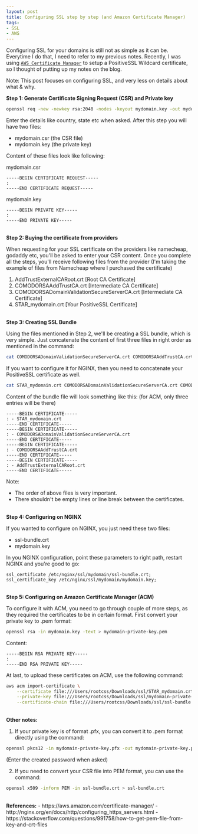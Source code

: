 ```yaml
---
layout: post
title: Configuring SSL step by step (and Amazon Certificate Manager)
tags:
- SSL
- AWS
---
```


Configuring SSL for your domains is still not as simple as it can be. Everytime I do that, I need to refer to my previous notes. Recently, I was using <a href="https://aws.amazon.com/certificate-manager/" target="_blank">`AWS Certificate Manager`</a> to setup a PositiveSSL Wildcard certificate, so I thought of putting up my notes on the blog.

Note: This post focuses on configuring SSL, and very less on details about what & why.


<b>Step 1: Generate Certificate Signing Request (CSR) and Private key</b>


```bash
openssl req -new -newkey rsa:2048 -nodes -keyout mydomain.key -out mydomain.csr
```

Enter the details like country, state etc when asked. After this step you will have two files:

- mydomain.csr (the CSR file)
- mydomain.key (the private key)

Content of these files look like following:

mydomain.csr
```
-----BEGIN CERTIFICATE REQUEST-----
:
-----END CERTIFICATE REQUEST-----
```

mydomain.key
```
-----BEGIN PRIVATE KEY-----
:
-----END PRIVATE KEY-----
```

<br>
<b>Step 2: Buying the certificate from providers</b>

When requesting for your SSL certificate on the providers like namecheap, godaddy etc, you'll be asked to enter your CSR content. Once you complete all the steps, you'll receive following files from the provider (I'm taking the example of files from Namecheap where I purchased the  certificate)

1. AddTrustExternalCARoot.crt [Root CA Certificate]
2. COMODORSAAddTrustCA.crt [Intermediate CA Certificate]
3. COMODORSADomainValidationSecureServerCA.crt [Intermediate CA Certificate]
4. STAR_mydomain.crt [Your PositiveSSL Certificate]

<br>
<b>Step 3: Creating SSL Bundle</b>

Using the files mentioned in Step 2, we'll be creating a SSL bundle, which is very simple. Just concatenate the content of first three files in right order as mentioned in the command:

```bash
cat COMODORSADomainValidationSecureServerCA.crt COMODORSAAddTrustCA.crt AddTrustExternalCARoot.crt > ssl-bundle.crt
```

If you want to configure it for NGINX, then you need to concatenate your PositiveSSL certificate as well.
```bash
cat STAR_mydomain.crt COMODORSADomainValidationSecureServerCA.crt COMODORSAAddTrustCA.crt AddTrustExternalCARoot.crt > ssl-bundle.crt
```

Content of the bundle file will look something like this: (for ACM, only three entries will be there)

```text
-----BEGIN CERTIFICATE-----
: - STAR_mydomain.crt
-----END CERTIFICATE-----
-----BEGIN CERTIFICATE-----
: - COMODORSADomainValidationSecureServerCA.crt
-----END CERTIFICATE-----
-----BEGIN CERTIFICATE-----
: - COMODORSAAddTrustCA.crt
-----END CERTIFICATE-----
-----BEGIN CERTIFICATE-----
: - AddTrustExternalCARoot.crt
-----END CERTIFICATE-----
```

Note: 
- The order of above files is very important.
- There shouldn't be empty lines or line break between the certificates.

<br>
<b>Step 4: Configuring on NGINX</b>

If you wanted to configure on NGINX, you just need these two files:
- ssl-bundle.crt
- mydomain.key

In you NGINX configuration, point these parameters to right path, restart NGINX and you're good to go:
```
ssl_certificate /etc/nginx/ssl/mydomain/ssl-bundle.crt;
ssl_certificate_key /etc/nginx/ssl/mydomain/mydomain.key;
```

<br>
<b>Step 5: Configuring on Amazon Certificate Manager (ACM)</b>

To configure it with ACM, you need to go through couple of more steps, as they required the certificates to be in certain format.
First convert your private key to .pem format:
```bash
openssl rsa -in mydomain.key -text > mydomain-private-key.pem
```

Content:
```
-----BEGIN RSA PRIVATE KEY-----
:
-----END RSA PRIVATE KEY-----
```

At last, to upload these certificates on ACM, use the following command:
```bash
aws acm import-certificate \
	--certificate file:///Users/rootcss/Downloads/ssl/STAR_mydomain.crt \
	--private-key file:///Users/rootcss/Downloads/ssl/mydomain-private-key.pem \
	--certificate-chain file:///Users/rootcss/Downloads/ssl/ssl-bundle.crt
```

<br>
<b>Other notes:</b>

1. If your private key is of format .pfx, you can convert it to .pem format directly using the command:
```bash
openssl pkcs12 -in mydomain-private-key.pfx -out mydomain-private-key.pem -nodes
```
(Enter the created password when asked)

2. If you need to convert your CSR file into PEM format, you can use the command:
```bash
openssl x509 -inform PEM -in ssl-bundle.crt > ssl-bundle.crt
```

<br>
<b>References:</b>
- https://aws.amazon.com/certificate-manager/
- http://nginx.org/en/docs/http/configuring_https_servers.html
- https://stackoverflow.com/questions/991758/how-to-get-pem-file-from-key-and-crt-files
